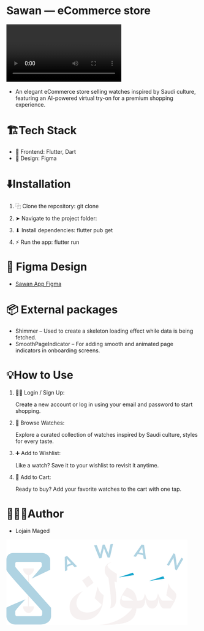 # Sawan — eCommerce store
 ![App Demo](demo.mp4)  
  



- An elegant eCommerce store selling watches inspired by Saudi culture, featuring an AI-powered virtual try-on for a premium shopping experience.



#  🏗️Tech Stack
- 👾 Frontend: Flutter, Dart
- 🎨 Design: Figma


# ⬇️Installation
1. ⿻ Clone the repository:
git clone 

2. ➤ Navigate to the project folder:

3. ⬇ Install dependencies:
flutter pub get

4. ⚡︎ Run the app:
flutter run


# 🎨 Figma Design
 - [Sawan App Figma](https://www.figma.com/design/5N5VlLEMQ5yQVyp7wU5CiG/Sawan?node-id=0-1&t=0Jo8eXso0hFHcOuG-1)

 # 📦 External packages
 - Shimmer – Used to create a skeleton loading effect while data is being fetched.
 - SmoothPageIndicator – For adding smooth and animated page indicators in onboarding screens.

# 💡How to Use
1. ✍🏽 Login / Sign Up:

      Create a new account or log in using your email and password to start shopping.

2. 👀 Browse Watches:

      Explore a curated collection of watches inspired by Saudi culture, styles for every taste.  
   
3. ➕ Add to Wishlist:

      Like a watch? Save it to your wishlist to revisit it anytime.

4.  🛒 Add to Cart:

       Ready to buy? Add your favorite watches to the cart with one tap.




#  👨🏻‍🎨Author
- Lojain Maged

![Sawan](Sawan_Logo.png)
